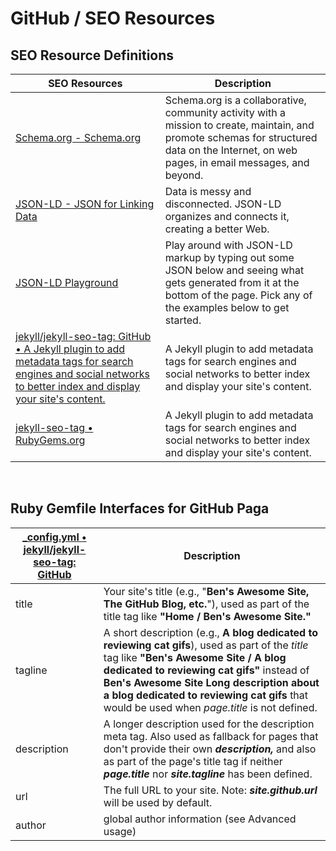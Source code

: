# GitHub / SEO Resources 

## SEO Resource Definitions

| SEO Resources | Description |
|---|---|
| [Schema.org - Schema.org](https://schema.org/) | Schema.org is a collaborative, community activity with a mission to create, maintain, and promote schemas for structured data on the Internet, on web pages, in email messages, and beyond. |
| [JSON-LD - JSON for Linking Data](https://json-ld.org/) | Data is messy and disconnected. JSON-LD organizes and connects it, creating a better Web. |
| [JSON-LD Playground](https://json-ld.org/playground/) | Play around with JSON-LD markup by typing out some JSON below and seeing what gets generated from it at the bottom of the page. Pick any of the examples below to get started. |
| [jekyll/jekyll-seo-tag: GitHub • A Jekyll plugin to add metadata tags for search engines and social networks to better index and display your site's content.](https://github.com/jekyll/jekyll-seo-tag) | A Jekyll plugin to add metadata tags for search engines and social networks to better index and display your site's content. |
| [jekyll-seo-tag • RubyGems.org](https://rubygems.org/gems/jekyll-seo-tag/versions/2.8.0) | A Jekyll plugin to add metadata tags for search engines and social networks to better index and display your site's content. |

<br />

## Ruby Gemfile Interfaces for GitHub Paga
| [_config.yml • jekyll/jekyll-seo-tag: GitHub ](https://github.com/jekyll/jekyll-seo-tag/blob/master/docs/usage.md) |  Description |
|---|---|
| title | Your site's title (e.g., "**Ben's Awesome Site, The GitHub Blog, etc.**"), used as part of the title tag like **"Home / Ben's Awesome Site."** |
| tagline | A short description (e.g., **A blog dedicated to reviewing cat gifs**), used as part of the *title* tag like **"Ben's Awesome Site / A blog dedicated to reviewing cat gifs"** instead of **Ben's Awesome Site  Long description about a blog dedicated to reviewing cat gifs** that would be used when *page.title* is not defined. |
| description | A longer description used for the description meta tag. Also used as fallback for pages that don't provide their own ***description,*** and also as part of the page's title tag if neither ***page.title*** nor ***site.tagline*** has been defined. |
| url | The full URL to your site. Note: ***site.github.url*** will be used by default.
| author | global author information (see Advanced usage)



